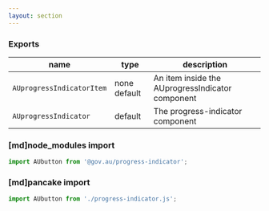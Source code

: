 ```yaml
---
layout: section
---
```


### Exports

| name                      | type         | description
|---------------------------|--------------|---------------------------------------------------------
| `AUprogressIndicatorItem` | none default | An item inside the AUprogressIndicator component
| `AUprogressIndicator`     | default      | The progress-indicator component

### [md]node_modules import

```jsx
import AUbutton from '@gov.au/progress-indicator';
```

### [md]pancake import

```jsx
import AUbutton from './progress-indicator.js';
```
